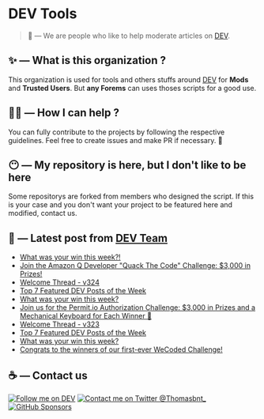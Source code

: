 # DEV Tools

> 🔧 — We are people who like to help moderate articles on [DEV](https://dev.to).

## ✨ — What is this organization ?

This organization is used for tools and others stuffs around [DEV](https://dev.to) for **Mods** and **Trusted Users**. But __any Forems__ can uses thoses scripts for a good use.


## 💪🏼 — How I can help ?

You can fully contribute to the projects by following the respective guidelines. Feel free to create issues and make PR if necessary. 🎉

## 😶 — My repository is here, but I don't like to be here

Some repositorys are forked from members who designed the script. If this is your case and you don't want your project to be featured here and modified, contact us.

## 📝 — Latest post from [DEV Team](https://dev.to/devteam)

<!-- BLOG-POST-LIST:START -->
- [What was your win this week?!](https://dev.to/devteam/what-was-your-win-this-week-5h5i)
- [Join the Amazon Q Developer &quot;Quack The Code&quot; Challenge: $3,000 in Prizes!](https://dev.to/devteam/join-the-amazon-q-developer-quack-the-code-challenge-3000-in-prizes-ng5)
- [Welcome Thread - v324](https://dev.to/devteam/welcome-thread-v324-1fgg)
- [Top 7 Featured DEV Posts of the Week](https://dev.to/devteam/top-7-featured-dev-posts-of-the-week-2li0)
- [What was your win this week?](https://dev.to/devteam/what-was-your-win-this-week-2keg)
- [Join us for the Permit.io Authorization Challenge: $3,000 in Prizes and a Mechanical Keyboard for Each Winner 🤩](https://dev.to/devteam/join-us-for-the-permitio-authorization-challenge-3000-in-prizes-and-a-mechanical-keyboard-for-5ah)
- [Welcome Thread - v323](https://dev.to/devteam/welcome-thread-v323-148c)
- [Top 7 Featured DEV Posts of the Week](https://dev.to/devteam/top-7-featured-dev-posts-of-the-week-4hc8)
- [What was your win this week?](https://dev.to/devteam/what-was-your-win-this-week-3m98)
- [Congrats to the winners of our first-ever WeCoded Challenge!](https://dev.to/devteam/congrats-to-the-winners-of-our-first-ever-wecoded-challenge-1j8i)
<!-- BLOG-POST-LIST:END -->


## ☕ — Contact us

[![Follow me on DEV](https://img.shields.io/badge/dev.to-%2308090A.svg?&style=for-the-badge&logo=dev.to&logoColor=white&alt=devto)](https://dev.to/thomasbnt)
[![Contact me on Twitter @Thomasbnt_](https://img.shields.io/badge/Contact%20me%20on%20Twitter-%231DA1F2.svg?&style=for-the-badge&logo=twitter&logoColor=white&alt=twitter)](https://twitter.com/messages/1142357270-1142357270?text=Hello,%20I%20contact%20you%20from%20devtotools%20&recipient_id=1142357270) [![GitHub Sponsors](https://img.shields.io/badge/Sponsor%20me-%23EA54AE.svg?&style=for-the-badge&logo=github-sponsors&logoColor=white)](https://github.com/sponsors/thomasbnt)


